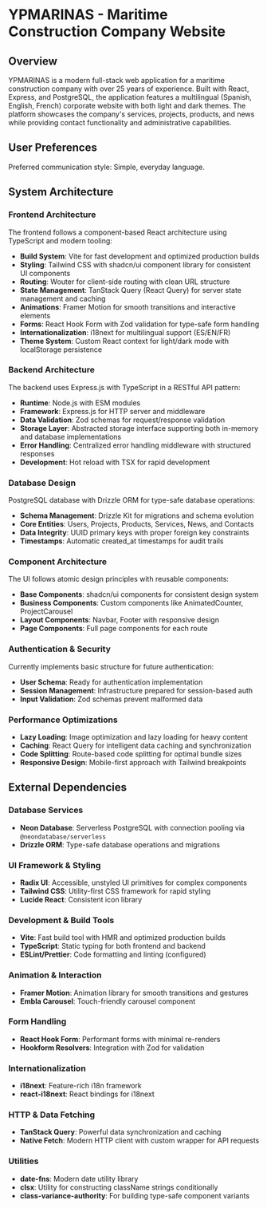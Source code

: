 # YPMARINAS - Maritime Construction Company Website

## Overview

YPMARINAS is a modern full-stack web application for a maritime construction company with over 25 years of experience. Built with React, Express, and PostgreSQL, the application features a multilingual (Spanish, English, French) corporate website with both light and dark themes. The platform showcases the company's services, projects, products, and news while providing contact functionality and administrative capabilities.

## User Preferences

Preferred communication style: Simple, everyday language.

## System Architecture

### Frontend Architecture
The frontend follows a component-based React architecture using TypeScript and modern tooling:

- **Build System**: Vite for fast development and optimized production builds
- **Styling**: Tailwind CSS with shadcn/ui component library for consistent UI components
- **Routing**: Wouter for client-side routing with clean URL structure
- **State Management**: TanStack Query (React Query) for server state management and caching
- **Animations**: Framer Motion for smooth transitions and interactive elements
- **Forms**: React Hook Form with Zod validation for type-safe form handling
- **Internationalization**: i18next for multilingual support (ES/EN/FR)
- **Theme System**: Custom React context for light/dark mode with localStorage persistence

### Backend Architecture
The backend uses Express.js with TypeScript in a RESTful API pattern:

- **Runtime**: Node.js with ESM modules
- **Framework**: Express.js for HTTP server and middleware
- **Data Validation**: Zod schemas for request/response validation
- **Storage Layer**: Abstracted storage interface supporting both in-memory and database implementations
- **Error Handling**: Centralized error handling middleware with structured responses
- **Development**: Hot reload with TSX for rapid development

### Database Design
PostgreSQL database with Drizzle ORM for type-safe database operations:

- **Schema Management**: Drizzle Kit for migrations and schema evolution
- **Core Entities**: Users, Projects, Products, Services, News, and Contacts
- **Data Integrity**: UUID primary keys with proper foreign key constraints
- **Timestamps**: Automatic created_at timestamps for audit trails

### Component Architecture
The UI follows atomic design principles with reusable components:

- **Base Components**: shadcn/ui components for consistent design system
- **Business Components**: Custom components like AnimatedCounter, ProjectCarousel
- **Layout Components**: Navbar, Footer with responsive design
- **Page Components**: Full page components for each route

### Authentication & Security
Currently implements basic structure for future authentication:

- **User Schema**: Ready for authentication implementation
- **Session Management**: Infrastructure prepared for session-based auth
- **Input Validation**: Zod schemas prevent malformed data

### Performance Optimizations
- **Lazy Loading**: Image optimization and lazy loading for heavy content
- **Caching**: React Query for intelligent data caching and synchronization
- **Code Splitting**: Route-based code splitting for optimal bundle sizes
- **Responsive Design**: Mobile-first approach with Tailwind breakpoints

## External Dependencies

### Database Services
- **Neon Database**: Serverless PostgreSQL with connection pooling via `@neondatabase/serverless`
- **Drizzle ORM**: Type-safe database operations and migrations

### UI Framework & Styling
- **Radix UI**: Accessible, unstyled UI primitives for complex components
- **Tailwind CSS**: Utility-first CSS framework for rapid styling
- **Lucide React**: Consistent icon library

### Development & Build Tools
- **Vite**: Fast build tool with HMR and optimized production builds
- **TypeScript**: Static typing for both frontend and backend
- **ESLint/Prettier**: Code formatting and linting (configured)

### Animation & Interaction
- **Framer Motion**: Animation library for smooth transitions and gestures
- **Embla Carousel**: Touch-friendly carousel component

### Form Handling
- **React Hook Form**: Performant forms with minimal re-renders
- **Hookform Resolvers**: Integration with Zod for validation

### Internationalization
- **i18next**: Feature-rich i18n framework
- **react-i18next**: React bindings for i18next

### HTTP & Data Fetching
- **TanStack Query**: Powerful data synchronization and caching
- **Native Fetch**: Modern HTTP client with custom wrapper for API requests

### Utilities
- **date-fns**: Modern date utility library
- **clsx**: Utility for constructing className strings conditionally
- **class-variance-authority**: For building type-safe component variants